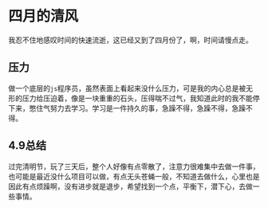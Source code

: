 # 四月的清风

我忍不住地感叹时间的快速流逝，这已经又到了四月份了，啊，时间请慢点走。

## 压力

做一个底层的`js`程序员，虽然表面上看起来没什么压力，可是我的内心总是被无形的压力给压迫着，像是一块重重的石头，压得喘不过气，我知道此时的我不能停下来，憋住气努力去学习。学习是一件持久的事，急躁不得，急躁不得，急躁不得。

## 4.9总结

过完清明节，玩了三天后，整个人好像有点零散了，注意力很难集中去做一件事，也可能是最近没什么项目可以做，有点无头苍蝇一般，不知道去做什么，心里也是因此有点烦躁啊，没有进步就是退步，希望找到一个点，平衡下，潜下心，去做一些事情。